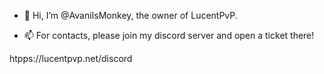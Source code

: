 - 👋 Hi, I’m @AvaniIsMonkey, the owner of LucentPvP.

- 📫 For contacts, please join my discord server and open a ticket there!

htpps://lucentpvp.net/discord
